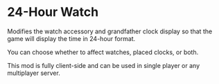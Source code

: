 # 24-Hour Watch

Modifies the watch accessory and grandfather clock display so that the game will display the time in 24-hour format.

You can choose whether to affect watches, placed clocks, or both.

This mod is fully client-side and can be used in single player or any multiplayer server.
